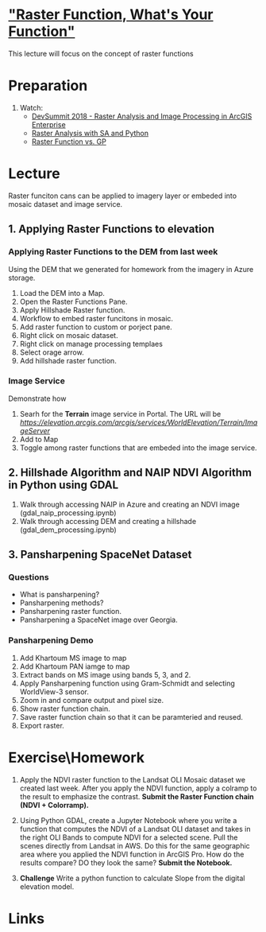 # ["Raster Function, What's Your Function"](https://www.youtube.com/watch?v=RPoBE-E8VOc)
This lecture will focus on the concept of raster functions

# Preparation
1. Watch:
    - [DevSummit 2018 - Raster Analysis and Image Processing in ArcGIS Enterprise](https://www.esri.com/videos/watch?videoid=zgL7pcQgMbk) 
    - [Raster Analysis with SA and Python](https://www.esri.com/videos/watch?videoid=1jx5uRwLld8)
    - [Raster Function vs. GP](https://www.youtube.com/watch?v=a-lC8_0EyXU)

# Lecture
Raster funciton cans can be applied to imagery layer or embeded into mosaic dataset and image service.
## 1. Applying Raster Functions to elevation
### Applying Raster Functions to the DEM from last week
Using the DEM that we generated for homework from the imagery in Azure storage.
1. Load the DEM into a Map.
2. Open the Raster Functions Pane.
3. Apply Hillshade Raster function.
4. Workflow to embed raster funcitons in mosaic.
5. Add raster function to custom or porject pane.
6. Right click on mosaic dataset.
7. Right click on manage processing templaes
8. Select orage arrow.
9. Add hillshade raster function.

### Image Service
Demonstrate how
1. Searh for the **Terrain** image service in Portal. The URL will be *https://elevation.arcgis.com/arcgis/services/WorldElevation/Terrain/ImageServer*
2. Add to Map
3. Toggle among raster functions that are embeded into the image service.

## 2. Hillshade Algorithm and NAIP NDVI Algorithm in Python using GDAL
1. Walk through accessing NAIP in Azure and creating an NDVI image (gdal_naip_processing.ipynb)
2. Walk through accessing DEM and creating a hillshade (gdal_dem_processing.ipynb)

## 3. Pansharpening SpaceNet Dataset
### Questions
- What is pansharpening?
- Pansharpening methods?
- Pansharpening raster function.
- Pansharpening a SpaceNet image over Georgia.

### Pansharpening Demo
1. Add Khartoum MS image to map
2. Add Khartoum PAN iamge to map
3. Extract bands on MS image using bands 5, 3, and 2.
4. Apply Pansharpening function using Gram-Schmidt and selecting WorldView-3 sensor.
5. Zoom in and compare output and pixel size.
6. Show raster function chain.
7. Save raster function chain so that it can be paramteried and reused.
8. Export raster.

# Exercise\Homework
1. Apply the NDVI raster function to the Landsat OLI Mosaic dataset we created last week. After you apply the NDVI function, apply a colramp to the result to emphasize the contrast. **Submit the Raster Function chain (NDVI + Colorramp).**

2. Using Python GDAL, create a Jupyter Notebook where you write a function that computes the NDVI of a Landsat OLI dataset and takes in the right OLI Bands to compute NDVI for a selected scene. Pull the scenes directly from Landsat in AWS. Do this for the same geographic area where you applied the NDVI function in ArcGIS Pro. How do the results compare? DO they look the same? **Submit the Notebook.**

3. **Challenge** Write a python function to calculate Slope from the digital elevation model.

# Links
